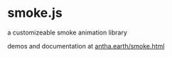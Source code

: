 smoke.js
==

a customizeable smoke animation library

demos and documentation at [antha.earth/smoke.html](antha.earth/smoke.html)